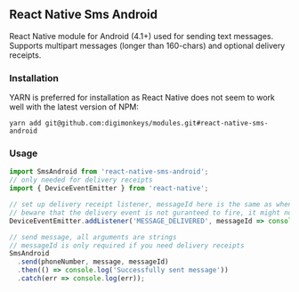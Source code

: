 ## React Native Sms Android

React Native module for Android (4.1+) used for sending text messages. Supports multipart messages (longer than 160-chars) and optional delivery receipts.

### Installation

YARN is preferred for installation as React Native does not seem to work well with the latest version of NPM:

```
yarn add git@github.com:digimonkeys/modules.git#react-native-sms-android
```

### Usage

```javascript
import SmsAndroid from 'react-native-sms-android';
// only needed for delivery receipts
import { DeviceEventEmitter } from 'react-native';

// set up delivery receipt listener, messageId here is the same as when sending the message
// beware that the delivery event is not guranteed to fire, it might not be supported in some networks/devices
DeviceEventEmitter.addListener('MESSAGE_DELIVERED', messageId => console.log(messageId));

// send message, all arguments are strings
// messageId is only required if you need delivery receipts
SmsAndroid
  .send(phoneNumber, message, messageId)
  .then(() => console.log('Successfully sent message'))
  .catch(err => console.log(err));
```
